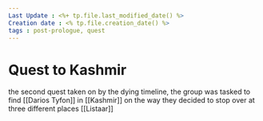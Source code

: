 ```yaml
---
Last Update : <%+ tp.file.last_modified_date() %>
Creation date : <% tp.file.creation_date() %>
tags : post-prologue, quest
---
```


# Quest to Kashmir
the second quest taken on by the dying timeline, the group was tasked to find [[Darios Tyfon]] in [[Kashmir]] on the way they decided to stop over at three different places [[Listaar]]